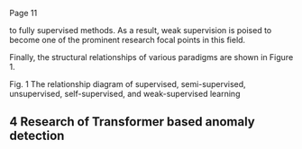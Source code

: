 Page 11

to fully supervised methods. As a result, weak supervision is poised to become one of the prominent research focal points in this field.

Finally, the structural relationships of various paradigms are shown in Figure 1.

Fig. 1 The relationship diagram of supervised, semi-supervised, unsupervised, self-supervised, and weak-supervised learning

<!-- image -->

## 4 Research of Transformer based anomaly detection